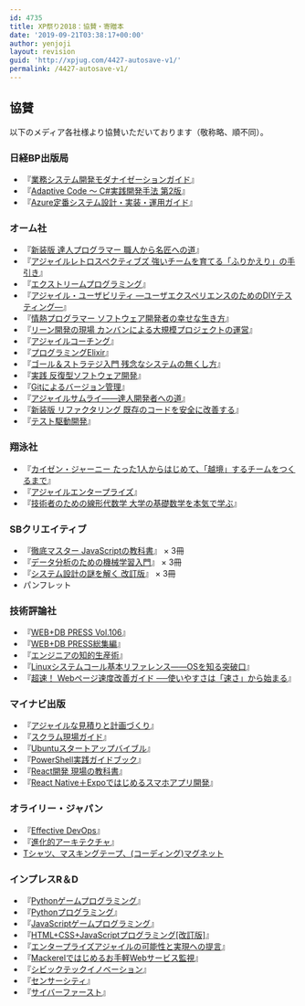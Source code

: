 ```yaml
---
id: 4735
title: XP祭り2018：協賛・寄贈本
date: '2019-09-21T03:38:17+00:00'
author: yenjoji
layout: revision
guid: 'http://xpjug.com/4427-autosave-v1/'
permalink: /4427-autosave-v1/
---
```


## 協賛

以下のメディア各社様より協賛いただいております（敬称略、順不同）。

### 日経BP出版局

- 『[業務システム開発モダナイゼーションガイド](https://www.nikkeibp.co.jp/atclpubmkt/book/18/P96710/)』
- 『[Adaptive Code ～ C#実践開発手法 第2版](<https://www.nikkeibp.co.jp/atclpubmkt/book/18/P53540/ >)』
- 『[Azure定番システム設計・実装・運用ガイド](https://www.nikkeibp.co.jp/atclpubmkt/book/18/P53790/)』

### オーム社

- 『[新装版 達人プログラマー 職人から名匠への道](https://www.ohmsha.co.jp/book/9784274219337/)』
- 『[アジャイルレトロスペクティブズ 強いチームを育てる「ふりかえり」の手引き](https://www.ohmsha.co.jp/book/9784274066986/)』
- 『[エクストリームプログラミング](https://www.ohmsha.co.jp/book/9784274217623/)』
- 『[アジャイル・ユーザビリティ ―ユーザエクスペリエンスのためのDIYテスティング―](https://www.ohmsha.co.jp/book/9784274211607/)』
- 『[情熱プログラマー ソフトウェア開発者の幸せな生き方](https://www.ohmsha.co.jp/book/9784274067938/)』
- 『[リーン開発の現場 カンバンによる大規模プロジェクトの運営](https://www.ohmsha.co.jp/book/9784274069321/)』
- 『[アジャイルコーチング](https://www.ohmsha.co.jp/book/9784274219375/)』
- 『[プログラミングElixir](https://www.ohmsha.co.jp/book/9784274219153/)』
- 『[ゴール＆ストラテジ入門 残念なシステムの無くし方](https://www.ohmsha.co.jp/book/9784274505843/)』
- 『[実践 反復型ソフトウェア開発](https://www.ohmsha.co.jp/book/9784274068980/)』
- 『[Gitによるバージョン管理](https://www.ohmsha.co.jp/book/9784274068645/)』
- 『[アジャイルサムライ――達人開発者への道](https://www.ohmsha.co.jp/book/9784274068560/)』
- 『[新装版 リファクタリング 既存のコードを安全に改善する](https://www.ohmsha.co.jp/book/9784274050190/)』
- 『[テスト駆動開発](https://www.ohmsha.co.jp/book/9784274217883/)』

### 翔泳社

- 『[カイゼン・ジャーニー たった1人からはじめて、「越境」するチームをつくるまで](https://www.shoeisha.co.jp/book/detail/9784798153346)』
- 『[アジャイルエンタープライズ](https://www.shoeisha.co.jp/book/detail/9784798155043)』
- 『[技術者のための線形代数学 大学の基礎数学を本気で学ぶ](https://www.shoeisha.co.jp/book/detail/9784798155364)』

### SBクリエイティブ

- 『[徹底マスター JavaScriptの教科書](https://www.sbcr.jp/products/4797388640.html)』 × 3冊
- 『[データ分析のための機械学習入門](https://www.sbcr.jp/products/4797388084.html)』 × 3冊
- 『[システム設計の謎を解く 改訂版](https://www.sbcr.jp/products/4797393514.html)』 × 3冊
- パンフレット

### 技術評論社

- 『[WEB+DB PRESS Vol.106](https://gihyo.jp/magazine/wdpress/archive/2018/vol106)』
- 『[WEB+DB PRESS総集編](http://gihyo.jp/book/2018/978-4-7741-9686-2)』
- 『[エンジニアの知的生産術](https://gihyo.jp/book/2018/978-4-7741-9876-7)』
- 『[Linuxシステムコール基本リファレンス――OSを知る突破口](http://gihyo.jp/book/2018/978-4-7741-9555-1)』
- 『[超速！ Webページ速度改善ガイド ──使いやすさは「速さ」から始まる](http://gihyo.jp/book/2017/978-4-7741-9400-4/)』

### マイナビ出版

- 『[アジャイルな見積りと計画づくり](https://book.mynavi.jp/ec/products/detail/id=22141)』
- 『[スクラム現場ガイド](https://book.mynavi.jp/ec/products/detail/id=50668)』
- 『[Ubuntuスタートアップバイブル](https://book.mynavi.jp/ec/products/detail/id=92010)』
- 『[PowerShell実践ガイドブック](https://book.mynavi.jp/ec/products/detail/id=90597)』
- 『[React開発 現場の教科書](https://book.mynavi.jp/ec/products/detail/id=88735)』
- 『[React Native＋Expoではじめるスマホアプリ開発](https://book.mynavi.jp/ec/products/detail/id=92636)』

### オライリー・ジャパン

- 『[Effective DevOps](https://www.oreilly.co.jp/books/9784873118352/)』
- 『[進化的アーキテクチャ](https://www.oreilly.co.jp/books/9784873118567/)』
- [Tシャツ、マスキングテープ、(コーディング)マグネット](https://www.oreilly.co.jp/bookstore/)

### インプレスR＆D

- 『[Pythonゲームプログラミング](https://www.amazon.co.jp/dp/B06XRRL6L7/)』
- 『[Pythonプログラミング](https://www.amazon.co.jp/dp/B06XRQS8PN/)』
- 『[JavaScriptゲームプログラミング](https://www.amazon.co.jp/dp/B06XSZ3Y2F/)』
- 『[HTML+CSS+JavaScriptプログラミング\[改訂版\]](https://www.amazon.co.jp/dp/B06XRSFM6G/)』
- 『[エンタープライズアジャイルの可能性と実現への提言](https://www.amazon.co.jp/dp/B01MQ2G9GM/)』
- 『[Mackerelではじめるお手軽Webサービス監視](https://www.amazon.co.jp/dp/B07DKW3J87/)』
- 『[シビックテックイノベーション](https://www.amazon.co.jp/dp/B075Y93Y67/)』
- 『[センサーシティ](https://www.amazon.co.jp/dp/B075TW4YY9/)』
- 『[サイバーファースト](https://www.amazon.co.jp/dp/B071WBZYG9/)』